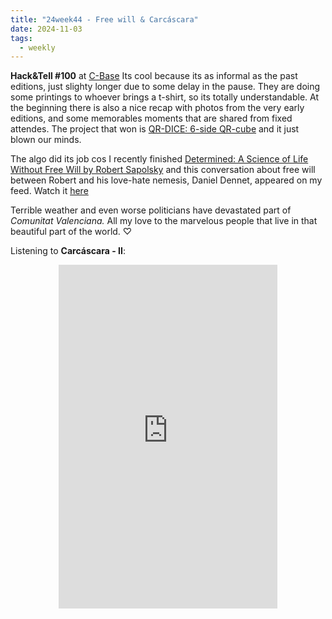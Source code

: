 ```yaml
---
title: "24week44 - Free will & Carcáscara"
date: 2024-11-03
tags:
  - weekly
---
```


**Hack&Tell #100** at [C-Base](https://c-base.org/) Its cool because its as informal as the past editions, just slighty longer due to some delay in the pause. They are doing some printings to whoever brings a t-shirt, so its totally understandable. At the beginning there is also a nice recap with photos from the very early editions, and some memorables moments that are shared from fixed attendes. The project that won is [QR-DICE: 6-side QR-cube](https://medium.com/altsoph/qr-dice-6-sided-qr-cube-c21be8f0ca11) and it just blown our minds.

The algo did its job cos I recently finished [Determined: A Science of Life Without Free Will by Robert Sapolsky](https://en.wikipedia.org/wiki/Determined:_A_Science_of_Life_Without_Free_Will) and this conversation about free will between Robert and his love-hate nemesis, Daniel Dennet, appeared on my feed. Watch it [here](https://youtu.be/aYzFH8xqhns?si=AyH4eAHs5cot8JYk)

Terrible weather and even worse politicians have devastated part of *Comunitat Valenciana.* All my love to the marvelous people that live in that beautiful part of the world. ♡

Listening to **Carcáscara - II**:


<div style="display: flex; justify-content: center;">
<iframe style="border: 0; width: 350px; height: 550px;" src="https://bandcamp.com/EmbeddedPlayer/album=227837001/size=large/bgcol=ffffff/linkcol=0687f5/transparent=true/" seamless><a href="https://hegoadiskak.bandcamp.com/album/carcascara-ii">Carcascara II by Carcascara</a></iframe>
</div>
